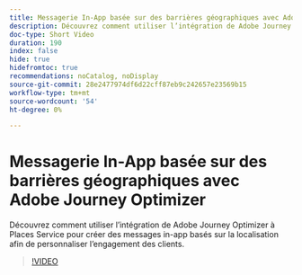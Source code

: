 ```yaml
---
title: Messagerie In-App basée sur des barrières géographiques avec Adobe Journey Optimizer
description: Découvrez comment utiliser l’intégration de Adobe Journey Optimizer à Places Service pour créer des messages in-app basés sur la localisation afin de personnaliser l’engagement des clients.
doc-type: Short Video
duration: 190
index: false
hide: true
hidefromtoc: true
recommendations: noCatalog, noDisplay
source-git-commit: 28e2477974df6d22cff87eb9c242657e23569b15
workflow-type: tm+mt
source-wordcount: '54'
ht-degree: 0%

---
```



# Messagerie In-App basée sur des barrières géographiques avec Adobe Journey Optimizer

Découvrez comment utiliser l’intégration de Adobe Journey Optimizer à Places Service pour créer des messages in-app basés sur la localisation afin de personnaliser l’engagement des clients.

<!-- 72_S522_3442522_189_geofencebased-inapp-messaging-with-adobe-journey-optimizer -->
>[!VIDEO](https://video.tv.adobe.com/v/3458203/?learn=on&enablevpops=true)
